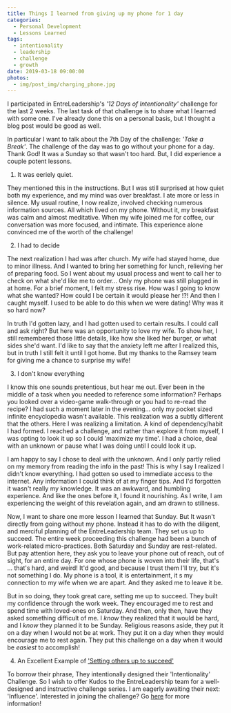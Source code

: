 ```yaml
---
title: Things I learned from giving up my phone for 1 day
categories:
  - Personal Development
  - Lessons Learned
tags:
  - intentionality
  - leadership
  - challenge
  - growth
date: 2019-03-18 09:00:00
photos:
  - img/post_img/charging_phone.jpg
---
```


I participated in EntreLeadership's _'12 Days of Intentionality'_ challenge for the last 2 weeks. The last task of that challenge is to share what I learned with some one. I've already done this on a personal basis, but I thought a blog post would be good as well.

In particular I want to talk about the 7th Day of the challenge: _'Take a Break'_. The challenge of the day was to go without your phone for a day. Thank God! It was a Sunday so that wasn't too hard. But, I did experience a couple potent lessons.

1. It was eeriely quiet.

They mentioned this in the instructions. But I was still surprised at how quiet both my experience, and my mind was over breakfast. I ate more or less in silence. My usual routine, I now realize, involved checking numerous information sources. All which lived on my phone. Without it, my breakfast was calm and almost meditative. When my wife joined me for coffee, our conversation was more focused, and intimate. This experience alone convinced me of the worth of the challenge!

2. I had to decide

The next realization I had was after church. My wife had stayed home, due to minor illness. And I wanted to bring her something for lunch, relieving her of preparing food. So I went about my usual process and went to call her to check on what she'd like me to order... Only my phone was still plugged in at home. For a brief moment, I felt my stress rise. How was I going to know what she wanted? How could I be certain it would please her !?! And then I caught myself. I used to be able to do this when we were dating! Why was it so hard now?

In truth I'd gotten lazy, and I had gotten used to certain results. I could call and ask right? But here was an opportunity to love my wife. To show her, I still remembered those little details, like how she liked her burger, or what sides she'd want. I'd like to say that the anxiety left me after I realized this, but in truth I still felt it until I got home. But my thanks to the Ramsey team for giving me a chance to surprise my wife!

3. I don't know everything

I know this one sounds pretentious, but hear me out. Ever been in the middle of a task when you needed to reference some information? Perhaps you looked over a video-game walk-through or you had to re-read the recipe? I had such a moment later in the evening... only my pocket sized infinite encyclopedia wasn't available. This realization was a subtly different that the others. Here I was realizing a limitation. A kind of dependency/habit I had formed. I reached a challenge, and rather than explore it from myself, I was opting to look it up so I could 'maximize my time'. I had a choice, deal with an unknown or pause what I was doing until I could look it up.

I am happy to say I chose to deal with the unknown. And I only partly relied on my memory from reading the info in the past! This is why I say I realized I didn't know everything. I had gotten so used to immediate access to the internet. Any information I could think of at my finger tips. And I'd forgotten it wasn't really my knowledge. It was an awkward, and humbling experience. And like the ones before it, I found it nourishing. As I write, I am experiencing the weight of this revelation again, and am drawn to stillness.

Now, I want to share one more lesson I learned that Sunday. But It wasn't directly from going without my phone. Instead it has to do with the diligent, and merciful planning of the EntreLeadership team. They set us up to succeed. The entire week proceeding this challenge had been a bunch of work-related micro-practices. Both Saturday and Sunday are rest-related. But pay attention here, they ask you to leave your phone out of reach, out of sight, for an entire day. For one whose phone is woven into their life, that's ... that's hard, and weird! It'd good, and because I trust them I'll try, but it's not something I do. My phone is a tool, it is entertainment, it s my connection to my wife when we are apart. And they asked me to leave it be.

But in so doing, they took great care, setting me up to succeed. They built my confidence through the work week. They encouraged me to rest and spend time with loved-ones on Saturday. And then, only then, have they asked something difficult of me. I _know_ they realized that it would be hard, and I _know_ they planned it to be Sunday. Religious reasons aside, they put it on a day when I would not be at work. They put it on a day when they would encourage me to rest again. They put this challenge on a day when it would be _easiest_ to accomplish!

4. An Excellent Example of ['Setting others up to succeed'](/blog/setting-others-up-to-succeed/)

To borrow their phrase, They intentionally designed their 'Intentionality' Challenge. So I wish to offer Kudos to the EntreLeadership team for a well-designed and instructive challenge series. I am eagerly awaiting their next: 'Influence'. Interested in joining the challenge? Go [here](https://is-tracking-link-api-prod.appspot.com/api/v1/click/6375256661950464/5251947050303488) for more information!
